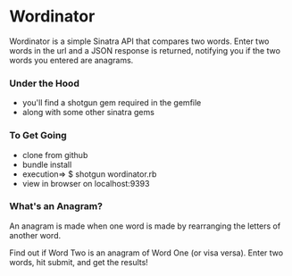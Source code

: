 # Wordinator

Wordinator is a simple Sinatra API that compares two words.
Enter two words in the url and a JSON response is returned, notifying you if the two words you entered are anagrams.

### Under the Hood
- you'll find a shotgun gem required in the gemfile
- along with some other sinatra gems

### To Get Going

- clone from github
- bundle install
- execution=> $ shotgun wordinator.rb
- view in browser on localhost:9393

### What's an Anagram?

An anagram is made when one word is made by rearranging the letters of another word.

Find out if Word Two is an anagram of Word One (or visa versa). Enter two words, hit submit, and get the results!
